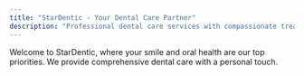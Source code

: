 ```yaml
---
title: "StarDentic - Your Dental Care Partner"
description: "Professional dental care services with compassionate treatment and cutting-edge technology."
---
```


Welcome to StarDentic, where your smile and oral health are our top priorities. We provide comprehensive dental care with a personal touch.

